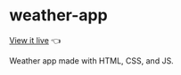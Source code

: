# weather-app

[View it live](https://chrisnotthere.github.io/weather-app/) :point_left:

Weather app made with HTML, CSS, and JS.
